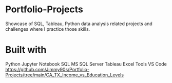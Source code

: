 # Portfolio-Projects
Showcase of SQL, Tableau, Python data analysis related projects and challenges where I practice those skills.

# Built with
Python
Jupyter Notebook
SQL
MS SQL Server
Tableau
Excel
Tools
VS Code
https://github.com/Jimmy90s/Portfolio-Projects/tree/main/CA_TX_Income_vs_Education_Levels
